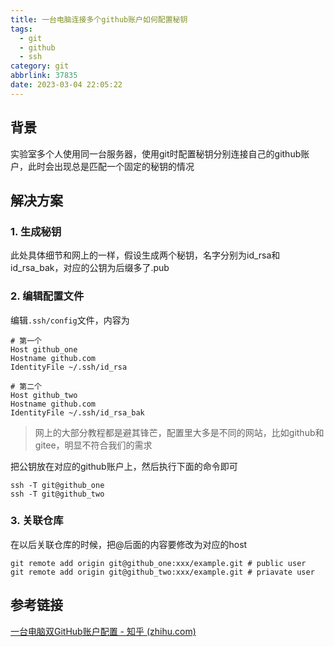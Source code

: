 ```yaml
---
title: 一台电脑连接多个github账户如何配置秘钥
tags:
  - git
  - github
  - ssh
category: git
abbrlink: 37835
date: 2023-03-04 22:05:22
---
```


## 背景

实验室多个人使用同一台服务器，使用git时配置秘钥分别连接自己的github账户，此时会出现总是匹配一个固定的秘钥的情况



## 解决方案



### 1. 生成秘钥

此处具体细节和网上的一样，假设生成两个秘钥，名字分别为id_rsa和id_rsa_bak，对应的公钥为后缀多了.pub

### 2. 编辑配置文件

编辑`.ssh/config`文件，内容为

```text
# 第一个
Host github_one
Hostname github.com
IdentityFile ~/.ssh/id_rsa

# 第二个
Host github_two
Hostname github.com
IdentityFile ~/.ssh/id_rsa_bak
```

> 网上的大部分教程都是避其锋芒，配置里大多是不同的网站，比如github和gitee，明显不符合我们的需求

把公钥放在对应的github账户上，然后执行下面的命令即可

```console
ssh -T git@github_one
ssh -T git@github_two
```

### 3. 关联仓库

在以后关联仓库的时候，把@后面的内容要修改为对应的host

```text
git remote add origin git@github_one:xxx/example.git # public user
git remote add origin git@github_two:xxx/example.git # priavate user
```

## 参考链接

[一台电脑双GitHub账户配置 - 知乎 (zhihu.com)](https://zhuanlan.zhihu.com/p/107341502)